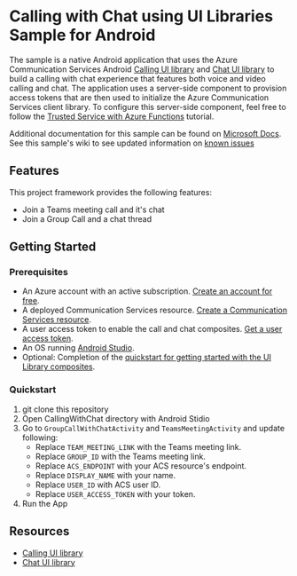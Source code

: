 # Calling with Chat using UI Libraries Sample for Android


The sample is a native Android application that uses the Azure Communication Services Android [Calling UI library](https://docs.microsoft.com/en-us/azure/communication-services/quickstarts/ui-library/get-started-composites?tabs=kotlin&pivots=platform-android) and [Chat UI library](https://learn.microsoft.com/en-us/azure/communication-services/quickstarts/ui-library/get-started-chat-ui-library?tabs=kotlin&pivots=platform-android) to build a calling with chat experience that features both voice and video calling and chat. The application uses a server-side component to provision access tokens that are then used to initialize the Azure Communication Services client library. To configure this server-side component, feel free to follow the [Trusted Service with Azure Functions](https://docs.microsoft.com/azure/communication-services/tutorials/trusted-service-tutorial) tutorial.

Additional documentation for this sample can be found on [Microsoft Docs](https://docs.microsoft.com/en-us/azure/communication-services/samples/calling-hero-sample?pivots=platform-android). See this sample's wiki to see updated information on [known issues](https://github.com/Azure-Samples/communication-services-calling-ui-with-chat-android/issues)

## Features

This project framework provides the following features:

* Join a Teams meeting call and it's chat 
* Join a Group Call and a chat thread

## Getting Started

### Prerequisites

- An Azure account with an active subscription. [Create an account for free](https://azure.microsoft.com/free/?WT.mc_id=A261C142F).
- A deployed Communication Services resource. [Create a Communication Services resource](../create-communication-resource.md).
- A user access token to enable the call and chat composites. [Get a user access token](../access-tokens.md).
- An OS running [Android Studio](https://developer.android.com/studio).
- Optional: Completion of the [quickstart for getting started with the UI Library composites](get-started-composites.md).


### Quickstart

1. git clone this repository
1. Open CallingWithChat directory with Android Stidio
1. Go to `GroupCallWithChatActivity` and `TeamsMeetingActivity` and update following:
    - Replace `TEAM_MEETING_LINK` with the Teams meeting link.
    - Replace `GROUP_ID` with the Teams meeting link.
    - Replace `ACS_ENDPOINT` with your ACS resource's endpoint.
    - Replace `DISPLAY_NAME` with your name.
    - Replace `USER_ID` with ACS user ID.
    - Replace `USER_ACCESS_TOKEN` with your token.
1. Run the App


## Resources

- [Calling UI library](https://docs.microsoft.com/en-us/azure/communication-services/quickstarts/ui-library/get-started-composites?tabs=kotlin&pivots=platform-android) 
- [Chat UI library](https://learn.microsoft.com/en-us/azure/communication-services/quickstarts/ui-library/get-started-chat-ui-library?tabs=kotlin&pivots=platform-android)
